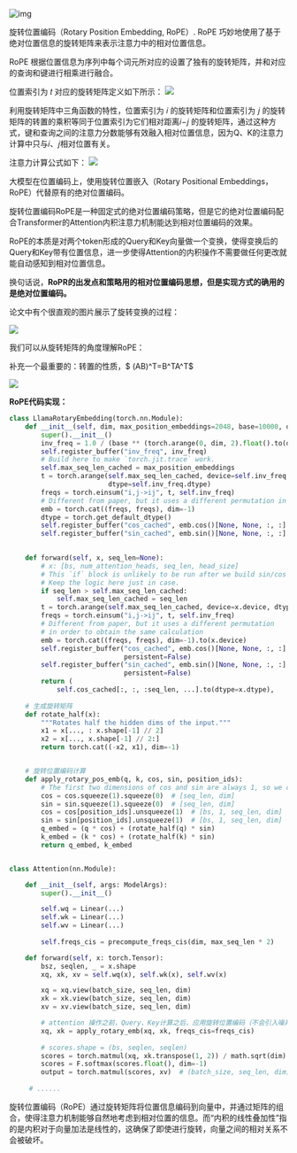 ![img](https://ckqqqq-qiker-image-service.oss-cn-beijing.aliyuncs.com/typora-image/%E6%97%8B%E8%BD%AC%E4%BD%8D%E7%BD%AE%E7%BC%96%E7%A0%81.png)

旋转位置编码（Rotary Position Embedding, RoPE）. RoPE 巧妙地使用了基于绝对位置信息的旋转矩阵来表示注意力中的相对位置信息。

RoPE 根据位置信息为序列中每个词元所对应的设置了独有的旋转矩阵，并和对应的查询和键进行相乘进行融合。

位置索引为 𝑡 对应的旋转矩阵定义如下所示：
![](https://segmentfault.com/img/remote/1460000045501346)

利用旋转矩阵中三角函数的特性，位置索引为 𝑖 的旋转矩阵和位置索引为 𝑗 的旋转矩阵的转置的乘积等同于位置索引为它们相对距离𝑖−𝑗 的旋转矩阵，通过这种方式，键和查询之间的注意力分数能够有效融入相对位置信息，因为Q、K的注意力计算中只与𝑖、𝑗相对位置有关。

注意力计算公式如下：
![](https://segmentfault.com/img/remote/1460000045501347)

大模型在位置编码上，使用旋转位置嵌入（Rotary Positional Embeddings，RoPE）代替原有的绝对位置编码。

旋转位置编码RoPE是一种固定式的绝对位置编码策略，但是它的绝对位置编码配合Transformer的Attention内积注意力机制能达到相对位置编码的效果。

RoPE的本质是对两个token形成的Query和Key向量做一个变换，使得变换后的Query和Key带有位置信息，进一步使得Attention的内积操作不需要做任何更改就能自动感知到相对位置信息。

换句话说，**RoPR的出发点和策略用的相对位置编码思想，但是实现方式的确用的是绝对位置编码。**

论文中有个很直观的图片展示了旋转变换的过程：

![](https://segmentfault.com/img/remote/1460000045501348)

我们可以从旋转矩阵的角度理解RoPE：

补充一个最重要的：转置的性质，$ (AB)^T=B^TA^T$

![](https://segmentfault.com/img/remote/1460000045501349)

**RoPE代码实现：**

```python
class LlamaRotaryEmbedding(torch.nn.Module):
    def __init__(self, dim, max_position_embeddings=2048, base=10000, device=None):
        super().__init__()
        inv_freq = 1.0 / (base ** (torch.arange(0, dim, 2).float().to(device) / dim))
        self.register_buffer("inv_freq", inv_freq)
        # Build here to make `torch.jit.trace` work.
        self.max_seq_len_cached = max_position_embeddings
        t = torch.arange(self.max_seq_len_cached, device=self.inv_freq.device,
                         dtype=self.inv_freq.dtype)
        freqs = torch.einsum("i,j->ij", t, self.inv_freq)
        # Different from paper, but it uses a different permutation in order to obtain the same calculation
        emb = torch.cat((freqs, freqs), dim=-1)
        dtype = torch.get_default_dtype()
        self.register_buffer("cos_cached", emb.cos()[None, None, :, :].to(dtype), persistent=False)
        self.register_buffer("sin_cached", emb.sin()[None, None, :, :].to(dtype), persistent=False)
  

    def forward(self, x, seq_len=None):
        # x: [bs, num_attention_heads, seq_len, head_size]
        # This `if` block is unlikely to be run after we build sin/cos in `__init__`.
        # Keep the logic here just in case.
        if seq_len > self.max_seq_len_cached:
            self.max_seq_len_cached = seq_len
        t = torch.arange(self.max_seq_len_cached, device=x.device, dtype=self.inv_freq.dtype)
        freqs = torch.einsum("i,j->ij", t, self.inv_freq)
        # Different from paper, but it uses a different permutation
        # in order to obtain the same calculation
        emb = torch.cat((freqs, freqs), dim=-1).to(x.device)
        self.register_buffer("cos_cached", emb.cos()[None, None, :, :].to(x.dtype),
                             persistent=False)
        self.register_buffer("sin_cached", emb.sin()[None, None, :, :].to(x.dtype),
                             persistent=False)
        return (
            self.cos_cached[:, :, :seq_len, ...].to(dtype=x.dtype),
  
    # 生成旋转矩阵  
    def rotate_half(x):
        """Rotates half the hidden dims of the input."""
        x1 = x[..., : x.shape[-1] // 2]
        x2 = x[..., x.shape[-1] // 2:]
        return torch.cat((-x2, x1), dim=-1)


    # 旋转位置编码计算
    def apply_rotary_pos_emb(q, k, cos, sin, position_ids):
        # The first two dimensions of cos and sin are always 1, so we can `squeeze` them.
        cos = cos.squeeze(1).squeeze(0)  # [seq_len, dim]
        sin = sin.squeeze(1).squeeze(0)  # [seq_len, dim]
        cos = cos[position_ids].unsqueeze(1)  # [bs, 1, seq_len, dim]
        sin = sin[position_ids].unsqueeze(1)  # [bs, 1, seq_len, dim]
        q_embed = (q * cos) + (rotate_half(q) * sin)
        k_embed = (k * cos) + (rotate_half(k) * sin)
        return q_embed, k_embed
```

```python

class Attention(nn.Module):

    def __init__(self, args: ModelArgs):
        super().__init__()

        self.wq = Linear(...)
        self.wk = Linear(...)
        self.wv = Linear(...)
  
        self.freqs_cis = precompute_freqs_cis(dim, max_seq_len * 2)

    def forward(self, x: torch.Tensor):
        bsz, seqlen, _ = x.shape
        xq, xk, xv = self.wq(x), self.wk(x), self.wv(x)

        xq = xq.view(batch_size, seq_len, dim)
        xk = xk.view(batch_size, seq_len, dim)
        xv = xv.view(batch_size, seq_len, dim)

        # attention 操作之前，Query、Key计算之后，应用旋转位置编码（不会引入噪声）
        xq, xk = apply_rotary_emb(xq, xk, freqs_cis=freqs_cis)
  
        # scores.shape = (bs, seqlen, seqlen)
        scores = torch.matmul(xq, xk.transpose(1, 2)) / math.sqrt(dim)
        scores = F.softmax(scores.float(), dim=-1)
        output = torch.matmul(scores, xv)  # (batch_size, seq_len, dim)
   
     # ......
```

旋转位置编码（RoPE）通过旋转矩阵将位置信息编码到向量中，并通过矩阵的组合，使得注意力机制能够自然地考虑到相对位置的信息。而“内积的线性叠加性”指的是内积对于向量加法是线性的，这确保了即使进行旋转，向量之间的相对关系不会被破坏。
